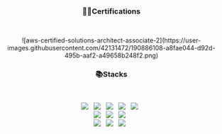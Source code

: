 <h3 align="center"><b>✍🏻Certifications</b></h3>
</br>
<p align="center">
![aws-certified-solutions-architect-associate-2](https://user-images.githubusercontent.com/42131472/190886108-a8fae044-d92d-495b-aaf2-a49658b248f2.png)
</p>

<h3 align="center"><b>📚Stacks</b></h3>
</br>
<p align="center">
<img src="https://img.shields.io/badge/Kubernetes-326CE5?style=for-the-badge&logo=Kubernetes&logoColor=white"></a> &nbsp
<img src="https://img.shields.io/badge/Docker-2496ED?style=for-the-badge&logo=Docker&logoColor=white"></a> &nbsp
<img src="https://img.shields.io/badge/OpenStack-ED1944?style=for-the-badge&logo=OpenStack&logoColor=white"></a> &nbsp
<img src="https://img.shields.io/badge/Amazon_AWS-232F3E?style=for-the-badge&logo=Amazon-AWS&logoColor=white"></a> &nbsp
<img src="https://img.shields.io/badge/Google_Cloud-4285F4?style=for-the-badge&logo=Google-Cloud&logoColor=white"></a> &nbsp
</br>
<img src="https://img.shields.io/badge/Linux-FCC624?style=for-the-badge&logo=Linux&logoColor=white"></a> &nbsp
<img src="https://img.shields.io/badge/CentOS-262577?style=for-the-badge&logo=CentOS&logoColor=white"></a> &nbsp
<img src="https://img.shields.io/badge/VMware-607078?style=for-the-badge&logo=VMware&logoColor=white"></a> &nbsp
</br>
<img src="https://img.shields.io/badge/Python-3776AB?style=for-the-badge&logo=Python&logoColor=white"></a> &nbsp
<img src="https://img.shields.io/badge/MySQL-4479A1?style=for-the-badge&logo=MySQL&logoColor=white"></a> &nbsp
<img src="https://img.shields.io/badge/MariaDB-003545?style=for-the-badge&logo=MariaDB&logoColor=white"></a> &nbsp 
</p>




<!--
**ptah0414/ptah0414** is a ✨ _special_ ✨ repository because its `README.md` (this file) appears on your GitHub profile.

Here are some ideas to get you started:

- 🔭 I’m currently working on ...
- 🌱 I’m currently learning ...
- 👯 I’m looking to collaborate on ...
- 🤔 I’m looking for help with ...
- 💬 Ask me about ...
- 📫 How to reach me: ...
- 😄 Pronouns: ...
- ⚡ Fun fact: ...
-->

